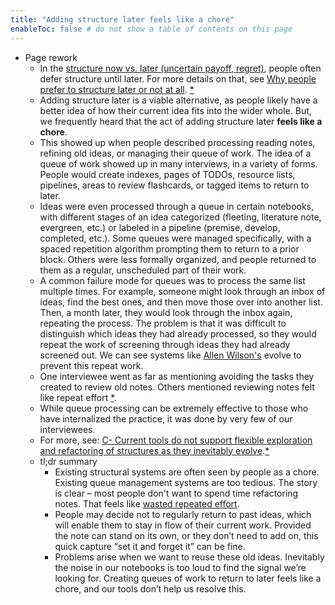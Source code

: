 ```yaml
---
title: "Adding structure later feels like a chore"
enableToc: false # do not show a table of contents on this page
---
```

- Page rework
    - In the [structure now vs. later (uncertain payoff, regret)](structure%20now%20vs.%20later%20(uncertain%20payoff,%20regret)), people often defer structure until later. For more details on that, see [Why people prefer to structure later or not at all](Why%20people%20prefer%20to%20structure%20later%20or%20not%20at%20all). [*](((ozwR1UaGD)))
    - Adding structure later is a viable alternative, as people likely have a better idea of how their current idea fits into the wider whole. But, we frequently heard that the act of adding structure later **feels like a chore**. 
    - This showed up when people described processing reading notes, refining old ideas, or managing their queue of work. The idea of a queue of work showed up in many interviews, in a variety of forms.  People would create indexes, pages of TODOs, resource lists, pipelines, areas to review flashcards, or tagged items to return to later. 
    - Ideas were even processed through a queue in certain notebooks, with different stages of an idea categorized (fleeting, literature note, evergreen, etc.) or labeled in a pipeline (premise, develop, completed, etc.).  Some queues were managed specifically, with a spaced repetition algorithm prompting them to return to a prior block.  Others were less formally organized, and people returned to them as a regular, unscheduled part of their work.
    - A common failure mode for queues was to process the same list multiple times.  For example, someone might look through an inbox of ideas, find the best ones, and then move those over into another list. Then, a month later, they would look through the inbox again, repeating the process.  The problem is that it was difficult to distinguish which ideas they had already processed, so they would repeat the work of screening through ideas they had already screened out. We can see systems like [Allen Wilson's](https://zettelkasten.de/posts/playing-zettelkasten-rpg-through-arbitrary-constraints/) evolve to prevent this repeat work.
    - One interviewee went as far as mentioning avoiding the tasks they created to review old notes. Others mentioned reviewing notes felt like repeat effort [*](). 
    - While queue processing can be extremely effective to those who have internalized the practice, it was done by very few of our interviewees.
    - For more, see: [C- Current tools do not support flexible exploration and refactoring of structures as they inevitably evolve](/Migrated/C-%20Current%20tools%20do%20not%20support%20flexible%20exploration%20and%20refactoring%20of%20structures%20as%20they%20inevitably%20evolve.md).[*](((Lrk1wY9wE)))
    - tl;dr summary
        - Existing structural systems are often seen by people as a chore. Existing queue management systems are too tedious. The story is clear – most people don't want to spend time refactoring notes. That feels like [wasted repeated effort](wasted%20repeated%20effort).
        - People may decide not to regularly return to past ideas, which will enable them to stay in flow of their current work. Provided the note can stand on its own, or they don’t need to add on, this quick capture “set it and forget it” can be fine. 
        - Problems arise when we want to reuse these old ideas. Inevitably the noise in our notebooks is too loud to find the signal we’re looking for. Creating queues of work to return to later feels like a chore, and our tools don’t help us resolve this.

